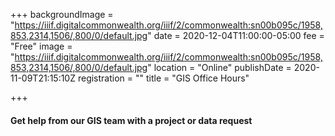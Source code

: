 +++
backgroundImage = "https://iiif.digitalcommonwealth.org/iiif/2/commonwealth:sn00b095c/1958,853,2314,1506/,800/0/default.jpg"
date = 2020-12-04T11:00:00-05:00
fee = "Free"
image = "https://iiif.digitalcommonwealth.org/iiif/2/commonwealth:sn00b095c/1958,853,2314,1506/,800/0/default.jpg"
location = "Online"
publishDate = 2020-11-09T21:15:10Z
registration = ""
title = "GIS Office Hours"

+++

#### Get help from our GIS team with a project or data request